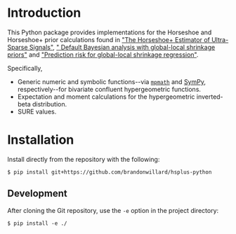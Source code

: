 # Introduction

This Python package provides implementations for the Horseshoe and Horseshoe+ prior
calculations found in ["The Horseshoe+ Estimator of Ultra-Sparse Signals"](hsplus),
["	Default Bayesian analysis with global-local shrinkage priors"](default) and 
["Prediction risk for global-local shrinkage regression"](predict).

Specifically,

* Generic numeric and symbolic functions--via [`mpmath`](mp) and [SymPy](sp),
  respectively--for bivariate confluent hypergeometric functions.
* Expectation and moment calculations for the hypergeometric inverted-beta distribution.
* SURE values.


# Installation

Install directly from the repository with the following:
```
$ pip install git+https://github.com/brandonwillard/hsplus-python
```

## Development
After cloning the Git repository, use the `-e` option in the project directory: 
```
$ pip install -e ./
```


[mp]:http://mpmath.org/
[sp]:http://www.sympy.org/
[hsplus]:https://arxiv.org/abs/1502.00560
[predict]:https://arxiv.org/abs/1605.04796
[default]:https://arxiv.org/abs/1510.03516
